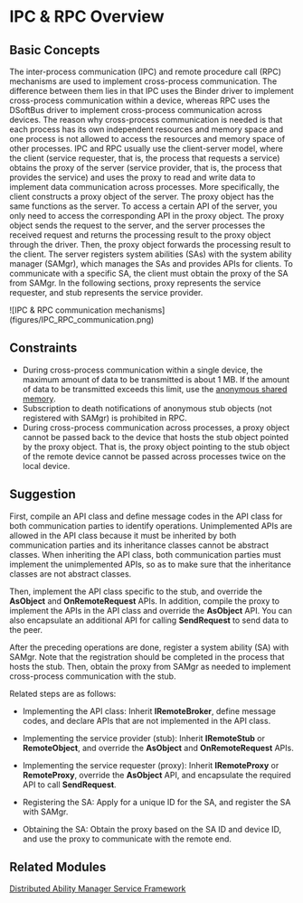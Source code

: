 # IPC & RPC Overview


## Basic Concepts

The inter-process communication (IPC) and remote procedure call (RPC) mechanisms are used to implement cross-process communication. The difference between them lies in that IPC uses the Binder driver to implement cross-process communication within a device, whereas RPC uses the DSoftBus driver to implement cross-process communication across devices. The reason why cross-process communication is needed is that each process has its own independent resources and memory space and one process is not allowed to access the resources and memory space of other processes. IPC and RPC usually use the client-server model, where the client (service requester, that is, the process that requests a service) obtains the proxy of the server (service provider, that is, the process that provides the service) and uses the proxy to read and write data to implement data communication across processes. More specifically, the client constructs a proxy object of the server. The proxy object has the same functions as the server. To access a certain API of the server, you only need to access the corresponding API in the proxy object. The proxy object sends the request to the server, and the server processes the received request and returns the processing result to the proxy object through the driver. Then, the proxy object forwards the processing result to the client. The server registers system abilities (SAs) with the system ability manager (SAMgr), which manages the SAs and provides APIs for clients. To communicate with a specific SA, the client must obtain the proxy of the SA from SAMgr. In the following sections, proxy represents the service requester, and stub represents the service provider.

![IPC & RPC communication mechanisms] (figures/IPC_RPC_communication.png)


## Constraints

- During cross-process communication within a single device, the maximum amount of data to be transmitted is about 1 MB. If the amount of data to be transmitted exceeds this limit, use the [anonymous shared memory](https://gitee.com/openharmony/docs/blob/master/en/application-dev/reference/apis/js-apis-rpc.md#ashmem8).
- Subscription to death notifications of anonymous stub objects (not registered with SAMgr) is prohibited in RPC.
- During cross-process communication across processes, a proxy object cannot be passed back to the device that hosts the stub object pointed by the proxy object. That is, the proxy object pointing to the stub object of the remote device cannot be passed across processes twice on the local device.

## **Suggestion**

First, compile an API class and define message codes in the API class for both communication parties to identify operations. Unimplemented APIs are allowed in the API class because it must be inherited by both communication parties and its inheritance classes cannot be abstract classes. When inheriting the API class, both communication parties must implement the unimplemented APIs, so as to make sure that the inheritance classes are not abstract classes. 

Then, implement the API class specific to the stub, and override the **AsObject** and **OnRemoteRequest** APIs. In addition, compile the proxy to implement the APIs in the API class and override the **AsObject** API. You can also encapsulate an additional API for calling **SendRequest** to send data to the peer. 

After the preceding operations are done, register a system ability (SA) with SAMgr. Note that the registration should be completed in the process that hosts the stub. Then, obtain the proxy from SAMgr as needed to implement cross-process communication with the stub.

Related steps are as follows:

- Implementing the API class: Inherit **IRemoteBroker**, define message codes, and declare APIs that are not implemented in the API class.

- Implementing the service provider (stub): Inherit **IRemoteStub** or **RemoteObject**, and override the **AsObject** and **OnRemoteRequest** APIs.

- Implementing the service requester (proxy): Inherit **IRemoteProxy** or **RemoteProxy**, override the **AsObject** API, and encapsulate the required API to call **SendRequest**.

- Registering the SA: Apply for a unique ID for the SA, and register the SA with SAMgr.

- Obtaining the SA: Obtain the proxy based on the SA ID and device ID, and use the proxy to communicate with the remote end.


## Related Modules

[Distributed Ability Manager Service Framework](https://gitee.com/openharmony/ability_dmsfwk)
